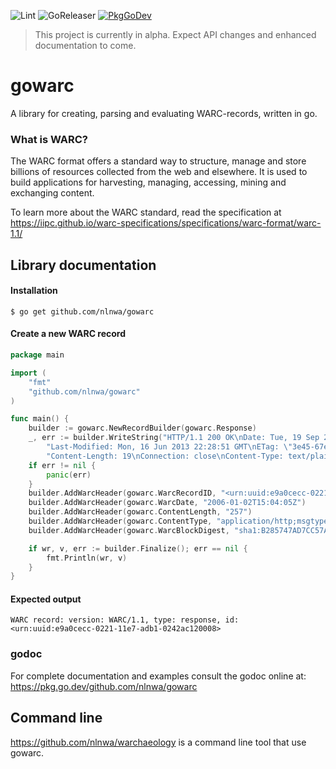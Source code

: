 ![Lint](https://github.com/nlnwa/gowarc/workflows/golangci-lint/badge.svg)
![GoReleaser](https://github.com/nlnwa/gowarc/workflows/goreleaser/badge.svg)
[![PkgGoDev](https://pkg.go.dev/badge/github.com/nlnwa/gowarc)](https://pkg.go.dev/github.com/nlnwa/gowarc)

> This project is currently in alpha. Expect API changes and enhanced documentation to come.

# gowarc

A library for creating, parsing and evaluating WARC-records, written in go.

### What is WARC?

The WARC format offers a standard way to structure, manage and store billions of resources collected from the web and
elsewhere. It is used to build applications for harvesting, managing, accessing, mining and exchanging content.

To learn more about the WARC standard, read the specification
at https://iipc.github.io/warc-specifications/specifications/warc-format/warc-1.1/

## Library documentation

#### Installation

```
$ go get github.com/nlnwa/gowarc
```

#### Create a new WARC record

```go
package main

import (
	"fmt"
	"github.com/nlnwa/gowarc"
)

func main() {
	builder := gowarc.NewRecordBuilder(gowarc.Response)
	_, err := builder.WriteString("HTTP/1.1 200 OK\nDate: Tue, 19 Sep 2016 17:18:40 GMT\nServer: Apache/2.0.54 (Ubuntu)\n" +
		"Last-Modified: Mon, 16 Jun 2013 22:28:51 GMT\nETag: \"3e45-67e-2ed02ec0\"\nAccept-Ranges: bytes\n" +
		"Content-Length: 19\nConnection: close\nContent-Type: text/plain\n\nThis is the content")
	if err != nil {
		panic(err)
	}
	builder.AddWarcHeader(gowarc.WarcRecordID, "<urn:uuid:e9a0cecc-0221-11e7-adb1-0242ac120008>")
	builder.AddWarcHeader(gowarc.WarcDate, "2006-01-02T15:04:05Z")
	builder.AddWarcHeader(gowarc.ContentLength, "257")
	builder.AddWarcHeader(gowarc.ContentType, "application/http;msgtype=response")
	builder.AddWarcHeader(gowarc.WarcBlockDigest, "sha1:B285747AD7CC57AA74BCE2E30B453C8D1CB71BA4")

	if wr, v, err := builder.Finalize(); err == nil {
		fmt.Println(wr, v)
	}
}
```

#### Expected output

```
WARC record: version: WARC/1.1, type: response, id: <urn:uuid:e9a0cecc-0221-11e7-adb1-0242ac120008>
```

### godoc

For complete documentation and examples consult the godoc online at: https://pkg.go.dev/github.com/nlnwa/gowarc

## Command line

https://github.com/nlnwa/warchaeology is a command line tool that use gowarc.
